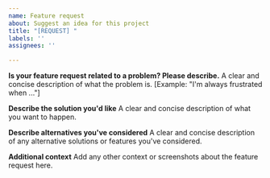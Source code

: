 ```yaml
---
name: Feature request
about: Suggest an idea for this project
title: "[REQUEST] "
labels: ''
assignees: ''

---
```


**Is your feature request related to a problem? Please describe.**
A clear and concise description of what the problem is.
[Example: "I'm always frustrated when ..."]

**Describe the solution you'd like**
A clear and concise description of what you want to happen.

**Describe alternatives you've considered**
A clear and concise description of any alternative solutions or features you've considered.

**Additional context**
Add any other context or screenshots about the feature request here.
